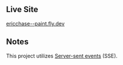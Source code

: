 ## Live Site

[ericchase--paint.fly.dev](https://ericchase--paint.fly.dev/)

## Notes

This project utilizes [Server-sent events](https://html.spec.whatwg.org/multipage/server-sent-events.html) (SSE).
